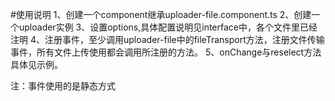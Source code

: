 #使用说明
1、创建一个component继承uploader-file.component.ts
2、创建一个uploader实例
3、设置options,具体配置说明见interface中，各个文件里已经注明
4、注册事件，至少调用uploader-file中的fileTransport方法，注册文件传输事件，所有文件上传使用都会调用所注册的方法。
5、onChange与reselect方法具体见示例。

注：事件使用的是静态方式